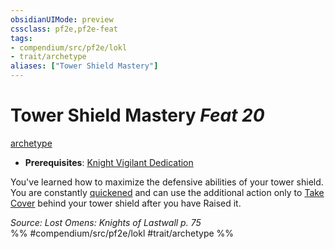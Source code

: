 ```yaml
---
obsidianUIMode: preview
cssclass: pf2e,pf2e-feat
tags:
- compendium/src/pf2e/lokl
- trait/archetype
aliases: ["Tower Shield Mastery"]
---
```

# Tower Shield Mastery  *Feat 20*  
[archetype](/rules/traits/archetype.md)  

- **Prerequisites**: [Knight Vigilant Dedication](/compendium/feats/knight-vigilant-dedication-locg.md)

You've learned how to maximize the defensive abilities of your tower shield. You are constantly [quickened](/rules/conditions.md#Quickened) and can use the additional action only to [Take Cover](/rules/actions/take-cover.md) behind your tower shield after you have Raised it.

*Source: Lost Omens: Knights of Lastwall p. 75*  
%% #compendium/src/pf2e/lokl #trait/archetype %%